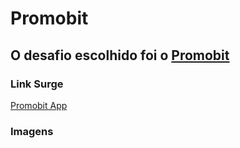 # Promobit

## O desafio escolhido foi o [Promobit](https://github.com/Promobit/front-end-challenge)

### Link Surge

[Promobit App](stingy-hate.surge.sh)

### Imagens
